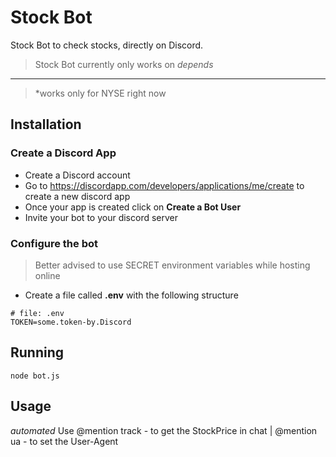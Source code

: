 # Stock Bot
Stock Bot to check stocks, directly on Discord.
> Stock Bot currently only works on *depends*
-----
> *works only for NYSE right now
## Installation
### Create a Discord App
- Create a Discord account
- Go to https://discordapp.com/developers/applications/me/create to create a new discord app
- Once your app is created click on **Create a Bot User**
- Invite your bot to your discord server


### Configure the bot
> Better advised to use SECRET environment variables while hosting online
- Create a file called **.env** with the following structure
```
# file: .env
TOKEN=some.token-by.Discord
``` 
## Running
```
node bot.js
```
## Usage
*automated* 
Use @mention track - to get the StockPrice in chat | @mention ua - to set the User-Agent
